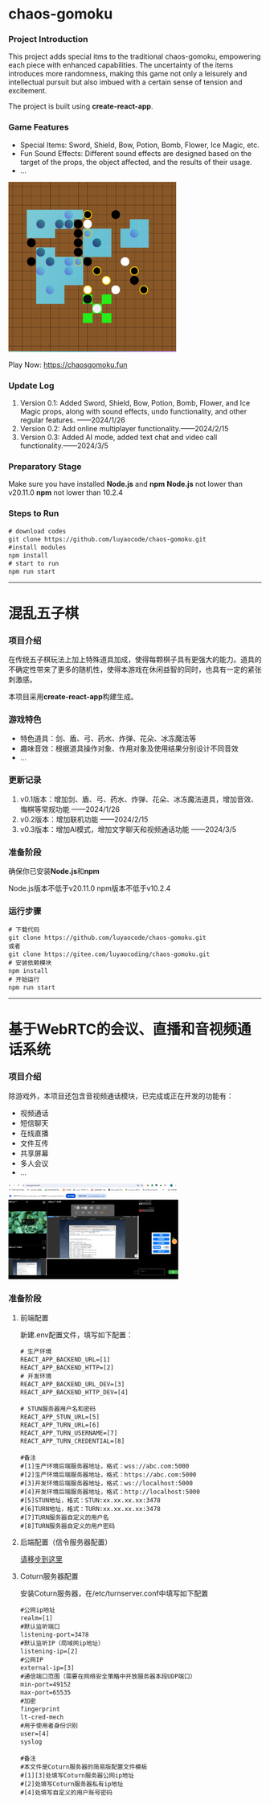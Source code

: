 

# chaos-gomoku

### Project Introduction

This project adds special itms to the traditional chaos-gomoku, empowering each piece with enhanced capabilities. The uncertainty of the items introduces more randomness, making this game not only a leisurely and intellectual pursuit but also imbued with a certain sense of tension and excitement.

The project is built using **create-react-app**.

### Game Features

- Special Items: Sword, Shield, Bow, Potion, Bomb, Flower, Ice Magic, etc.
- Fun Sound Effects: Different sound effects are designed based on the target of the props, the object affected, and the results of their usage.
- ...

<img src="./public/game-demo.png" style="zoom:33%;" />

Play Now: https://chaosgomoku.fun

### Update Log

1. Version 0.1: Added Sword, Shield, Bow, Potion, Bomb, Flower, and Ice Magic props, along with sound effects, undo functionality, and other regular features. ——2024/1/26
2. Version 0.2: Add online multiplayer functionality.——2024/2/15
3. Version 0.3: Added AI mode, added text chat and video call functionality.——2024/3/5

### Preparatory Stage
Make sure you have installed **Node.js** and **npm**
**Node.js** not lower than v20.11.0
**npm** not lower than 10.2.4

### Steps to Run

```
# download codes
git clone https://github.com/luyaocode/chaos-gomoku.git
#install modules
npm install
# start to run
npm run start
```

------

# 混乱五子棋

### 项目介绍

在传统五子棋玩法上加上特殊道具加成，使得每颗棋子具有更强大的能力。道具的不确定性带来了更多的随机性，使得本游戏在休闲益智的同时，也具有一定的紧张刺激感。

本项目采用**create-react-app**构建生成。

### 游戏特色

- 特色道具：剑、盾、弓、药水、炸弹、花朵、冰冻魔法等
- 趣味音效：根据道具操作对象、作用对象及使用结果分别设计不同音效
- ...

### 更新记录

1. v0.1版本：增加剑、盾、弓、药水、炸弹、花朵、冰冻魔法道具，增加音效、悔棋等常规功能 ——2024/1/26
2. v0.2版本：增加联机功能 ——2024/2/15
3. v0.3版本：增加AI模式，增加文字聊天和视频通话功能 ——2024/3/5

### 准备阶段

确保你已安装**Node.js**和**npm**

Node.js版本不低于v20.11.0
npm版本不低于v10.2.4

### 运行步骤

```
# 下载代码
git clone https://github.com/luyaocode/chaos-gomoku.git
或者
git clone https://gitee.com/luyaocoding/chaos-gomoku.git
# 安装依赖模块
npm install
# 开始运行
npm run start
```

------

# 基于WebRTC的会议、直播和音视频通话系统

### 项目介绍

除游戏外，本项目还包含音视频通话模块，已完成或正在开发的功能有：

- 视频通话
- 短信聊天
- 在线直播
- 文件互传
- 共享屏幕
- 多人会议
- ...

<img src="./public/live-stream-system-demo.png" style="zoom:33%;" />



### 准备阶段

1. 前端配置

   新建.env配置文件，填写如下配置：

   ```
   # 生产环境
   REACT_APP_BACKEND_URL=[1]
   REACT_APP_BACKEND_HTTP=[2]
   # 开发环境
   REACT_APP_BACKEND_URL_DEV=[3]
   REACT_APP_BACKEND_HTTP_DEV=[4]
   
   # STUN服务器用户名和密码
   REACT_APP_STUN_URL=[5]
   REACT_APP_TURN_URL=[6]
   REACT_APP_TURN_USERNAME=[7]
   REACT_APP_TURN_CREDENTIAL=[8]
   
   #备注
   #[1]生产环境后端服务器地址，格式：wss://abc.com:5000
   #[2]生产环境后端服务器地址，格式：https://abc.com:5000
   #[3]开发环境后端服务器地址，格式：ws://localhost:5000
   #[4]开发环境后端服务器地址，格式：http://localhost:5000
   #[5]STUN地址，格式：STUN:xx.xx.xx.xx:3478
   #[6]TURN地址，格式：TURN:xx.xx.xx.xx:3478
   #[7]TURN服务器自定义的用户名
   #[8]TURN服务器自定义的用户密码
   ```

2. 后端配置（信令服务器配置）

   [请移步到这里](https://github.com/luyaocode/chaos-gomoku-server)

3. Coturn服务器配置

   安装Coturn服务器，在/etc/turnserver.conf中填写如下配置

   ```
   #公网ip地址
   realm=[1]
   #默认监听端口
   listening-port=3478
   #默认监听IP（局域网ip地址）
   listening-ip=[2]
   #公网IP
   external-ip=[3]
   #通信端口范围（需要在网络安全策略中开放服务器本段UDP端口）
   min-port=49152
   max-port=65535
   #加密
   fingerprint
   lt-cred-mech
   #用于使用者身份识别
   user=[4]
   syslog
   
   #备注
   #本文件是Coturn服务器的简易版配置文件模板
   #[1][3]处填写Coturn服务器公网ip地址
   #[2]处填写Coturn服务器私有ip地址
   #[4]处填写自定义的用户账号密码
   ```
